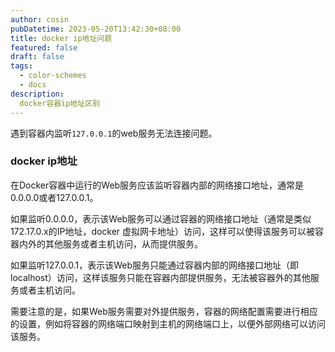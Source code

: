 ```yaml
---
author: cosin
pubDatetime: 2023-05-20T13:42:30+08:00
title: docker ip地址问题
featured: false
draft: false
tags:
  - color-schemes
  - docs
description:
  docker容器ip地址区别
---
```

遇到容器内监听<code>127.0.0.1</code>的web服务无法连接问题。
### docker ip地址
在Docker容器中运行的Web服务应该监听容器内部的网络接口地址，通常是0.0.0.0或者127.0.0.1。

如果监听0.0.0.0，表示该Web服务可以通过容器的网络接口地址（通常是类似172.17.0.x的IP地址，docker 虚拟网卡地址）访问，这样可以使得该服务可以被容器内外的其他服务或者主机访问，从而提供服务。

如果监听127.0.0.1，表示该Web服务只能通过容器内部的网络接口地址（即localhost）访问，这样该服务只能在容器内部提供服务，无法被容器外的其他服务或者主机访问。

需要注意的是，如果Web服务需要对外提供服务，容器的网络配置需要进行相应的设置，例如将容器的网络端口映射到主机的网络端口上，以便外部网络可以访问该服务。
